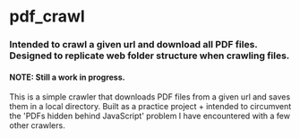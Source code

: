 # pdf_crawl
### Intended to crawl a given url and download all PDF files. Designed to replicate web folder structure when crawling files.

#### NOTE: Still a work in progress.

This is a simple crawler that downloads PDF files from a given url and saves them in a local directory. Built as a practice project + intended to circumvent the 'PDFs hidden behind JavaScript' problem I have encountered with a few other crawlers.

